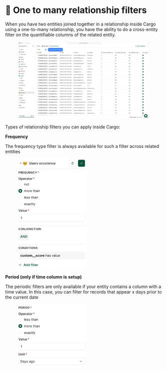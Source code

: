 # 💠 One to many relationship filters

When you have two entities joined together in a relationship inside Cargo using a one-to-many relationship, you have the ability to do a cross-entity filter on the quantifiable columns of the related entity.

<figure><img src="../.gitbook/assets/1-to-many rel filters.gif" alt=""><figcaption></figcaption></figure>

Types of relationship filters you can apply inside Cargo:

**Frequency**

The frequency type filter is always available for such a filter across related entities

<figure><img src="../.gitbook/assets/Screenshot 2023-10-17 at 16.07.56.png" alt="" width="219"><figcaption></figcaption></figure>



**Period (only if time column is setup)**

The periodic filters are only available if your entity contains a column with a time value. In this case, you can filter for records that appear x days prior to the current date

<figure><img src="../.gitbook/assets/Screenshot 2023-10-17 at 16.08.47.png" alt="" width="218"><figcaption></figcaption></figure>
